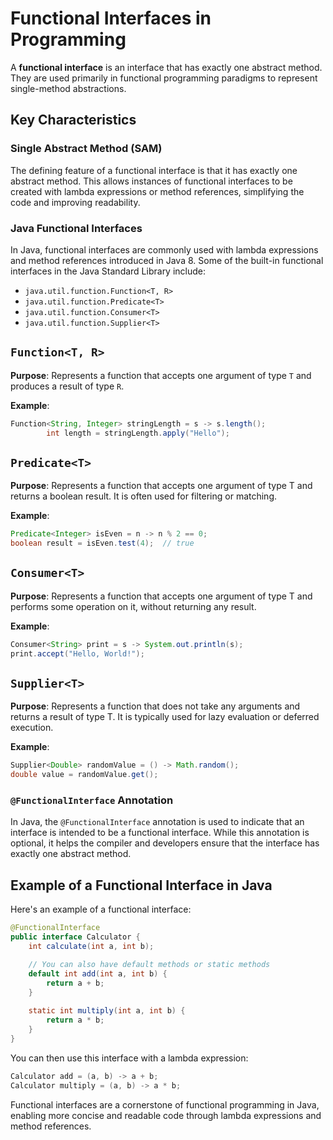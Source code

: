 # Functional Interfaces in Programming

A **functional interface** is an interface that has exactly one abstract method. They are used primarily in functional programming paradigms to represent single-method abstractions.

## Key Characteristics

### Single Abstract Method (SAM)

The defining feature of a functional interface is that it has exactly one abstract method. This allows instances of functional interfaces to be created with lambda expressions or method references, simplifying the code and improving readability.

### Java Functional Interfaces

In Java, functional interfaces are commonly used with lambda expressions and method references introduced in Java 8. Some of the built-in functional interfaces in the Java Standard Library include:

- `java.util.function.Function<T, R>`
- `java.util.function.Predicate<T>`
- `java.util.function.Consumer<T>`
- `java.util.function.Supplier<T>`

## `Function<T, R>`

**Purpose**: Represents a function that accepts one argument of type `T` and produces a result of type `R`.

**Example**:

```java
Function<String, Integer> stringLength = s -> s.length();
        int length = stringLength.apply("Hello");
```

## `Predicate<T>`

**Purpose**: Represents a function that accepts one argument of type T and returns a boolean result. It is often used for filtering or matching.

**Example**:

```java
Predicate<Integer> isEven = n -> n % 2 == 0;
boolean result = isEven.test(4);  // true
```        

## `Consumer<T>`

**Purpose**: Represents a function that accepts one argument of type T and performs some operation on it, without returning any result.

**Example**:

```java
Consumer<String> print = s -> System.out.println(s);
print.accept("Hello, World!");
```


## `Supplier<T>`

**Purpose**: Represents a function that does not take any arguments and returns a result of type T. It is typically used for lazy evaluation or deferred execution.

**Example**:

```java
Supplier<Double> randomValue = () -> Math.random();
double value = randomValue.get();
```

### `@FunctionalInterface` Annotation

In Java, the `@FunctionalInterface` annotation is used to indicate that an interface is intended to be a functional interface. While this annotation is optional, it helps the compiler and developers ensure that the interface has exactly one abstract method.

## Example of a Functional Interface in Java

Here's an example of a functional interface:

```java
@FunctionalInterface
public interface Calculator {
    int calculate(int a, int b);

    // You can also have default methods or static methods
    default int add(int a, int b) {
        return a + b;
    }
    
    static int multiply(int a, int b) {
        return a * b;
    }
}
```
You can then use this interface with a lambda expression:

```java
Calculator add = (a, b) -> a + b;
Calculator multiply = (a, b) -> a * b;
```

Functional interfaces are a cornerstone of functional programming in Java, enabling more concise and readable code through lambda expressions and method references.
